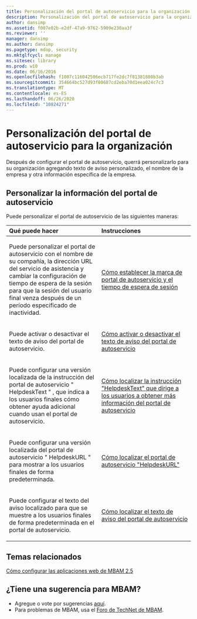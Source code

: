 ```yaml
---
title: Personalización del portal de autoservicio para la organización
description: Personalización del portal de autoservicio para la organización
author: dansimp
ms.assetid: f007e02b-e2df-47a9-9762-5909e230aa3f
ms.reviewer: ''
manager: dansimp
ms.author: dansimp
ms.pagetype: mdop, security
ms.mktglfcycl: manage
ms.sitesec: library
ms.prod: w10
ms.date: 06/16/2016
ms.openlocfilehash: f1007c116042506ecb717fe2dc7f81381880b3ab
ms.sourcegitcommit: 354664bc527d93f80687cd2eba70d1eea024c7c3
ms.translationtype: MT
ms.contentlocale: es-ES
ms.lasthandoff: 06/26/2020
ms.locfileid: "10824271"
---
```

# Personalización del portal de autoservicio para la organización


Después de configurar el portal de autoservicio, querrá personalizarlo para su organización agregando texto de aviso personalizado, el nombre de la empresa y otra información específica de la empresa.

## Personalizar la información del portal de autoservicio


Puede personalizar el portal de autoservicio de las siguientes maneras:

<table>
<colgroup>
<col width="50%" />
<col width="50%" />
</colgroup>
<thead>
<tr class="header">
<th align="left">Qué puede hacer</th>
<th align="left">Instrucciones</th>
</tr>
</thead>
<tbody>
<tr class="odd">
<td align="left"><p>Puede personalizar el portal de autoservicio con el nombre de su compañía, la dirección URL del servicio de asistencia y cambiar la configuración de tiempo de espera de la sesión para que la sesión del usuario final venza después de un período especificado de inactividad.</p></td>
<td align="left"><p><a href="how-to-set-the-self-service-portal-branding-and-session-time-out.md" data-raw-source="[How to Set the Self-Service Portal Branding and Session Time-out](how-to-set-the-self-service-portal-branding-and-session-time-out.md)">Cómo establecer la marca de portal de autoservicio y el tiempo de espera de sesión</a></p></td>
</tr>
<tr class="even">
<td align="left"><p>Puede activar o desactivar el texto de aviso del portal de autoservicio.</p></td>
<td align="left"><p><a href="how-to-turn-the-self-service-portal-notice-text-on-or-off.md" data-raw-source="[How to Turn the Self-Service Portal Notice Text On or Off](how-to-turn-the-self-service-portal-notice-text-on-or-off.md)">Cómo activar o desactivar el texto de aviso del portal de autoservicio</a></p></td>
</tr>
<tr class="odd">
<td align="left"><p>Puede configurar una versión localizada de la instrucción del portal de autoservicio &quot; HelpdeskText &quot; , que indica a los usuarios finales cómo obtener ayuda adicional cuando usan el portal de autoservicio.</p></td>
<td align="left"><p><a href="how-to-localize-the-helpdesktext-statement-that-points-users-to-more-self-service-portal-information.md" data-raw-source="[How to Localize the “HelpdeskText” Statement that Points Users to More Self-Service Portal Information](how-to-localize-the-helpdesktext-statement-that-points-users-to-more-self-service-portal-information.md)">Cómo localizar la instrucción "HelpdeskText" que dirige a los usuarios a obtener más información del portal de autoservicio</a></p></td>
</tr>
<tr class="even">
<td align="left"><p>Puede configurar una versión localizada del portal de autoservicio &quot; HelpdeskURL &quot; para mostrar a los usuarios finales de forma predeterminada.</p></td>
<td align="left"><p><a href="how-to-localize-the-self-service-portal-helpdeskurl.md" data-raw-source="[How to Localize the Self-Service Portal “HelpdeskURL”](how-to-localize-the-self-service-portal-helpdeskurl.md)">Cómo localizar el portal de autoservicio "HelpdeskURL"</a></p></td>
</tr>
<tr class="odd">
<td align="left"><p>Puede configurar el texto del aviso localizado para que se muestre a los usuarios finales de forma predeterminada en el portal de autoservicio.</p></td>
<td align="left"><p><a href="how-to-localize-the-self-service-portal-notice-text.md" data-raw-source="[How to Localize the Self-Service Portal Notice Text](how-to-localize-the-self-service-portal-notice-text.md)">Cómo localizar el texto de aviso del portal de autoservicio</a></p></td>
</tr>
</tbody>
</table>

 



## Temas relacionados


[Cómo configurar las aplicaciones web de MBAM 2.5](how-to-configure-the-mbam-25-web-applications.md)

 

## ¿Tiene una sugerencia para MBAM?
- Agregue o vote por sugerencias [aquí](http://mbam.uservoice.com/forums/268571-microsoft-bitlocker-administration-and-monitoring). 
- Para problemas de MBAM, usa el [Foro de TechNet de MBAM](https://social.technet.microsoft.com/Forums/home?forum=mdopmbam). 





